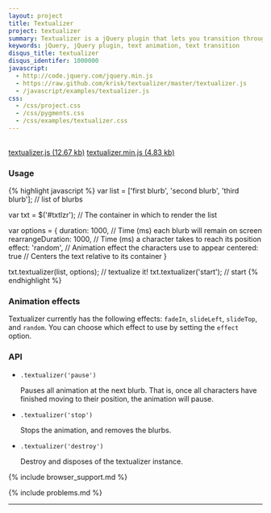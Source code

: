 ```yaml
---
layout: project
title: Textualizer
project: textualizer
summary: Textualizer is a jQuery plugin that lets you transition through blurbs of text
keywords: jQuery, jQuery plugin, text animation, text transition
disqus_title: textualizer
disqus_identifer: 1000000
javascript:
  - http://code.jquery.com/jquery.min.js
  - https://raw.github.com/krisk/textualizer/master/textualizer.js
  - /javascript/examples/textualizer.js
css:
  - /css/project.css
  - /css/pygments.css
  - /css/examples/textualizer.css
---
```


<div id="txtlzr">&nbsp;</div>

<div id="download">
  <a href="https://raw.github.com/krisk/textualizer/master/textualizer.js">textualizer.js <span>(12.67 kb)</span></a>
  <a href="https://raw.github.com/krisk/textualizer/master/textualizer.min.js">textualizer.min.js <span>(4.83 kb)</span></a>
</div>

### Usage

{% highlight javascript %}
var list = ['first blurb', 'second blurb', 'third blurb'];  // list of blurbs

var txt = $('#txtlzr');  // The container in which to render the list

var options = {
  duration: 1000,          // Time (ms) each blurb will remain on screen
  rearrangeDuration: 1000, // Time (ms) a character takes to reach its position
  effect: 'random',        // Animation effect the characters use to appear
  centered: true           // Centers the text relative to its container
}

txt.textualizer(list, options); // textualize it!
txt.textualizer('start'); // start
{% endhighlight %}

### Animation effects

Textualizer currently has the following effects: `fadeIn`, `slideLeft`, `slideTop`, and `random`.  You can choose which effect to use by setting the `effect` option.

### API

<ul id="api">
  <li>
    <code>.textualizer('pause')</code>
    <p>Pauses all animation at the next blurb. That is, once all characters have finished moving to their position, the animation will pause.</p>
  </li>
  <li>
    <code>.textualizer('stop')</code>
    <p>Stops the animation, and removes the blurbs.</p>
  </li>
  <li>
    <code>.textualizer('destroy')</code>
    <p>Destroy and disposes of the textualizer instance.</p>
  </li>
</ul>

{% include browser_support.md %}

{% include problems.md %}

- - -